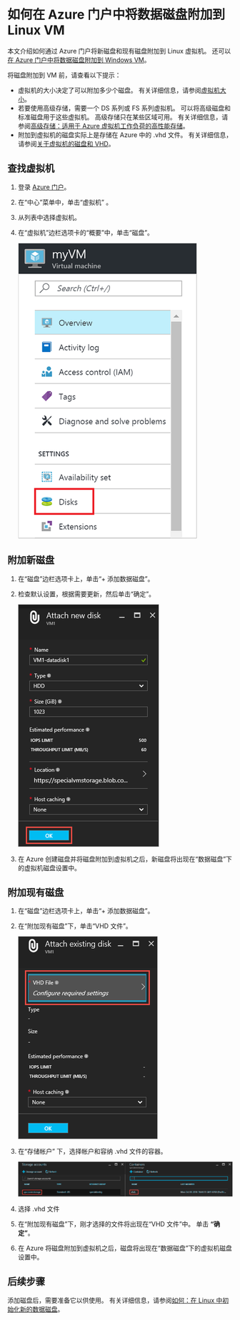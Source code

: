 <properties
    pageTitle="将数据磁盘附加到 Linux VM | Azure"
    description="如何使用 Resource Manager 部署模型在 Azure 门户中将新数据磁盘或现有数据磁盘附加到 Linux VM。"
    services="virtual-machines-linux"
    documentationcenter=""
    author="cynthn"
    manager="timlt"
    editor=""
    tags="azure-resource-manager"
    translationtype="Human Translation" />
<tags
    ms.assetid="5e1c6212-976c-4962-a297-177942f90907"
    ms.service="virtual-machines-linux"
    ms.workload="infrastructure-services"
    ms.tgt_pltfrm="vm-linux"
    ms.devlang="na"
    ms.topic="article"
    ms.date="03/07/2017"
    wacn.date="04/24/2017"
    ms.author="cynthn"
    ms.sourcegitcommit="a114d832e9c5320e9a109c9020fcaa2f2fdd43a9"
    ms.openlocfilehash="194a9513fce8b042811d16dfb7373ac6a5b3d248"
    ms.lasthandoff="04/14/2017" />

# <a name="how-to-attach-a-data-disk-to-a-linux-vm-in-the-azure-portal-preview"></a>如何在 Azure 门户中将数据磁盘附加到 Linux VM
本文介绍如何通过 Azure 门户将新磁盘和现有磁盘附加到 Linux 虚拟机。 还可以[在 Azure 门户中将数据磁盘附加到 Windows VM](/documentation/articles/virtual-machines-windows-attach-disk-portal/)。

将磁盘附加到 VM 前，请查看以下提示：

* 虚拟机的大小决定了可以附加多少个磁盘。 有关详细信息，请参阅[虚拟机大小](/documentation/articles/virtual-machines-linux-sizes/)。
* 若要使用高级存储，需要一个 DS 系列或 FS 系列虚拟机。 可以将高级磁盘和标准磁盘用于这些虚拟机。 高级存储只在某些区域可用。 有关详细信息，请参阅[高级存储：适用于 Azure 虚拟机工作负荷的高性能存储](/documentation/articles/storage-premium-storage/)。
* 附加到虚拟机的磁盘实际上是存储在 Azure 中的 .vhd 文件。 有关详细信息，请参阅[关于虚拟机的磁盘和 VHD](/documentation/articles/storage-about-disks-and-vhds-linux/)。

## <a name="find-the-virtual-machine"></a>查找虚拟机
1. 登录 [Azure 门户](https://portal.azure.cn/)。
2. 在“中心”菜单中，单击“虚拟机” 。
3. 从列表中选择虚拟机。
4. 在“虚拟机”边栏选项卡的“概要”中，单击“磁盘”。

    ![打开磁盘设置](./media/virtual-machines-linux-attach-disk-portal/find-disk-settings.png)

## <a name="option-1-attach-a-new-disk"></a> 附加新磁盘

1. 在“磁盘”边栏选项卡上，单击“+ 添加数据磁盘”。
2. 检查默认设置，根据需要更新，然后单击“确定”。

    ![检查磁盘设置](./media/virtual-machines-linux-attach-disk-portal/attach-new.png)
3. 在 Azure 创建磁盘并将磁盘附加到虚拟机之后，新磁盘将出现在“数据磁盘”下的虚拟机磁盘设置中。

## <a name="attach-an-existing-disk"></a>附加现有磁盘
1. 在“磁盘”边栏选项卡上，单击“+ 添加数据磁盘”。
2. 在“附加现有磁盘”下，单击“VHD 文件”。

    ![附加现有磁盘](./media/virtual-machines-linux-attach-disk-portal/attach-existing.png)
3. 在“存储帐户” 下，选择帐户和容纳 .vhd 文件的容器。

    ![查找 VHD 位置](./media/virtual-machines-linux-attach-disk-portal/find-storage-container.png)
4. 选择 .vhd 文件
5. 在“附加现有磁盘”下，刚才选择的文件将出现在“VHD 文件”中。 单击 **“确定”**。
6. 在 Azure 将磁盘附加到虚拟机之后，磁盘将出现在“数据磁盘”下的虚拟机磁盘设置中。

## <a name="next-steps"></a>后续步骤
添加磁盘后，需要准备它以供使用。 有关详细信息，请参阅[如何：在 Linux 中初始化新的数据磁盘](/documentation/articles/virtual-machines-linux-classic-attach-disk/#initialize-a-new-data-disk-in-linux)。
<!--Update_Description: wording update-->